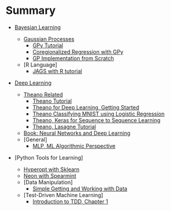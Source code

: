 # Summary

* [Bayesian Learning](bayes/README.md)
    * [Gaussian Processes](bayes/gp/README.md)
        * [GPy Tutorial](bayes/gp/gpy_tutorial.md)
        * [Coregionalized Regression with GPy](bayes/gp/coregionalized_regression_gpy.md)
        * [GP Implementation from Scratch](bayes/gp/gp_code_scratch.md)
	* [R Language]
		* [JAGS with R tutorial](bayes/r/jags_tutorial.md)

* [Deep Learning](dl/README.md)
	* [Theano Related](dl/theano/README.md)
		* [Theano Tutorial](dl/theano/theano_tutorial.md)
		* [Theano for Deep Learning, Getting Started](dl/theano/theano_dl_started.md)
		* [Theano Classifying MNIST using Logistic Regression](dl/theano/theano_classify_logistic.md)
		* [Theano, Keras for Sequence to Sequence Learning](dl/theano/theano_keras_sequence2sequence.md)
		* [Theano, Lasagne Tutorial](dl/theano/theano_lasagne_tutorial.md)
	* [Book: Neural Networks and Deep Learning](dl/book_nn_dl/book_nn_dl.md)
	* [General]
		* [MLP, ML Algorithmic Perspective](dl/general/mlp_ml_algo_perspective.md)

* [Python Tools for Learning]
	* [Hyperopt with Sklearn](py_tools/hyperopt_sklearn.md)
	* [Neon with Spearmint](py_tools/neon_spearmint.md)
	* [Data Manipulation]
		* [Simple Getting and Working with Data](py_tools/data_manipulation/simple_getting_working_data.md)
	* [Test-Driven Machine Learning]
		* [Introduction to TDD, Chapter 1](py_tools/tdd_ml/intro.md)